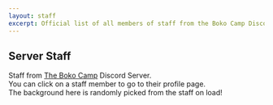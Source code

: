 ```yaml
---
layout: staff
excerpt: Official list of all members of staff from the Boko Camp Discord Server.
---
```


## Server Staff

Staff from [The Boko Camp](server) Discord Server.  
You can click on a staff member to go to their profile page.  
The background here is randomly picked from the staff on load!  
